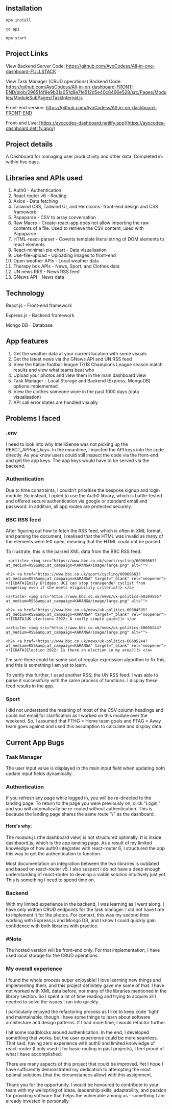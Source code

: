## Installation

```
npm install
```

```
cd api
```

```
npm start
```

## Project Links

View Backend Server Code: https://github.com/AyoCodess/All-in-one-dashboard-FULLSTACK

View Task Manager (CRUD operations) Backend Code: https://github.com/AyoCodess/All-in-on-dashboard-FRONT-END/blob/296514f8e9b31a051d8e7fe512d5e40c8496e528/src/Pages/Modules/ModuleSubPages/TaskInternal.js

Front-end version: https://github.com/AyoCodess/All-in-on-dashboard-FRONT-END

Front-end Live: [https://ayocodes-dashboard.netlify.app](https://ayocodes-dashboard.netlify.app/)

## Project details

A Dashboard for managing user productivity and other data.
Completed in: within five days.

## Libraries and APIs used

1. Auth0 - Authentication
2. React router v6 - Routing
3. Axios - Data fetching
4. Tailwind CSS, Tailwind UI, and HeroIcons- front-end design and CSS framework
5. Papaparse - CSV to array conversation
6. Raw Macro - Create-react-app does not allow importing the raw contents of a file. Used to retrieve the CSV content; used with Papaparse
7. HTML-react-parser - Coverts template literal string of DOM elements to react elements
8. React-minimal-pie-chart - Data visualisation
9. Use-file-upload - Uploading images to front-end
10. Open weather APIs - Local weather data
11. Therapy box APIs - News, Sport, and Clothes data
12. UN news RRS - News RSS feed
13. GNews API - News data

## Technology

React.js - Front-end framework

Express.js - Backend framework

Mongo DB - Database

## App features

1. Get the weather data at your current location with some visuals
2. Get the latest news via the GNews API and UN RSS feed
3. View the Italian football league 17/18 Champions League season match results and view what teams beat who
4. Upload your photos and view them in the main dashboard view
5. Task Manager - Local Storage and Backend (Express, MongoDB) options implemented
6. View the clothes someone wore in the past 1000 days (data visualisation)
7. API call error states are handled visually

## Problems I faced

### .env

I need to look into why IntelliSense was not picking up the REACT_APP*api_keys*. In the meantime, I injected the API keys into the code directly. As you know users could still inspect the code via the front-end and get the app keys. The app keys would have to be served via the backend.

### Authentication

Due to time constraints, I couldn’t prioritise the bespoke signup and login module. So instead, I opted to use the Auth0 library, which is battle-tested and offered secure authentication via google or standard email and password. In addition, all app routes are protected securely.

### BBC RSS feed

After figuring out how to fetch the RSS feed, which is often in XML format, and parsing the document, I realised that the HTML was invalid as many of the elements were left open, meaning that the HTML could not be parsed.

To illustrate, this is the parsed XML data from the BBC RSS feed.

```
 <article> <img src="https://www.bbc.co.uk/sport/cycling/60969663?at_medium=RSS&amp;at_campaign=KARANGA/image/large.png" alt="">

<h2> <a href="https://www.bbc.co.uk/sport/cycling/60969663?at_medium=RSS&amp;at_campaign=KARANGA" target="_blank" rel="noopener"> <![CDATA[Emily Bridges: UCI can stop transgender cyclist from competing even if she meets eligibility criteria]]> </a>

<article> <img src="https://www.bbc.co.uk/news/uk-politics-60304595?at_medium=RSS&amp;at_campaign=KARANGA/image/large.png" alt="">

<h2> <a href="https://www.bbc.co.uk/news/uk-politics-60304595?at_medium=RSS&amp;at_campaign=KARANGA" target="_blank" rel="noopener"> <![CDATA[UK elections 2022: A really simple guide]]> </a>

<article> <img src="https://www.bbc.co.uk/news/uk-politics-60695244?at_medium=RSS&amp;at_campaign=KARANGA/image/large.png" alt="">

<h2> <a href="https://www.bbc.co.uk/news/uk-politics-60695244?at_medium=RSS&amp;at_campaign=KARANGA" target="_blank" rel="noopener"> <![CDATA[Election 2022: Is there an election in my area?]]> </a>
```

I'm sure there could be some sort of regular expression algorithm to fix this, and this is something I am yet to learn.

To verify this further, I used another RSS; the UN RSS feed. I was able to parse it successfully with the same process of functions. I display these feed results in the app.

### Sport

I did not understand the meaning of most of the CSV column headings and could not email for clarification as I worked on this module over the weekend. So, I assumed that FTHG = Home team goals and FTAG = Away team goes against and used this assumption to calculate and display data.

## Current App Bugs

### Task Manager

The user input value is displayed in the main input field when updating both update input fields dynamically.

### Authentication

If you refresh any page while logged in, you will be re-directed to the landing page. To return to the page you were previously on, click “Login,” and you will automatically be re-routed without authentication. This is because the landing page shares the same route "/" as the dashboard.

#### Here's why:

The module.js (the dashboard view) is not structured optimally. It is inside dashbaord.js, which is the app landing page. As a result of my limited knowledge of how auth0 integrates with react-router 6, I structured the app this way to get the authentication to function.

Most documentation on integration between the two libraries is outdated and based on react-router v5. I also suspect I do not have a deep enough understanding of react-router to develop a viable solution intuitively just yet. This is something I need to spend time on.

### Backend

With my limited experience in the backend, I was learning as I went along. I have only written CRUD endpoints for the task manager. I did not have time to implement it for the photos. For context, this was my second time working with Express.js and Mongo DB, and I know I could quickly gain confidence with both libraries with practice.

### #Note

The hosted version will be front-end only. For that implementation, I have used local storage for the CRUD operations.

### My overall experience

I found the whole process super enjoyable! I love learning new things and implementing them, and this project definitely gave me some of that. I have not worked with XML data before, nor many of the libraries mentioned in the library section. So I spent a lot of time reading and trying to acquire all I needed to solve the issues I ran into quickly.

I particularly enjoyed the refactoring process as I like to keep code 'tight' and maintainable, though I have some things to learn about software architecture and design patterns. If I had more time, I would refactor further.

I hit some roadblocks around authentication. In the end, I developed something that works, but the user experience could be more seamless. That said, having zero experience with auth0 and limited knowledge of react-router (I only used it for basic routing in past projects), I feel proud of what I have accomplished.

There are many aspects of this project that could be improved. Yet I hope I have sufficiently demonstrated my dedication to attempting the most optimal solutions (that the circumstances allow) with this assignment.

Thank you for the opportunity. I would be honoured to contribute to your team with my wellspring of ideas, leadership skills, adaptability, and passion for providing software that helps the vulnerable among us - something I am already invested in personally.

